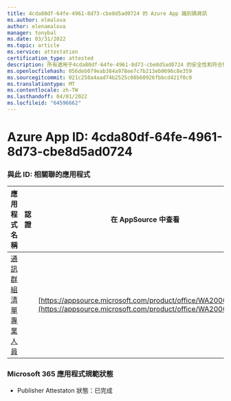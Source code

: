 ```yaml
---
title: 4cda80df-64fe-4961-8d73-cbe8d5ad0724 的 Azure App 識別碼資訊
ms.author: elmalova
author: elenamalova
manager: tonybal
ms.date: 03/31/2022
ms.topic: article
ms.service: attestation
certification_type: attested
description: 所有適用于4cda80df-64fe-4961-8d73-cbe8d5ad0724 的安全性和符合性資訊資訊。
ms.openlocfilehash: 056deb079eab384a978ee7c7b213eb0696c8e359
ms.sourcegitcommit: 021c258a4aad74b2525c08b60926fbbcd421f0c0
ms.translationtype: MT
ms.contentlocale: zh-TW
ms.lasthandoff: 04/01/2022
ms.locfileid: "64596662"
---
```

# <a name="azure-app-id-4cda80df-64fe-4961-8d73-cbe8d5ad0724"></a>Azure App ID: 4cda80df-64fe-4961-8d73-cbe8d5ad0724


### <a name="apps-associated-with-this-id"></a>與此 ID: 相關聯的應用程式
| **應用程式名稱** | **認證** | **在 AppSource 中查看** |
|--------------|---------------|-----------------------|
| [通訊群組清單專業人員](../forward/WA200002977.md) |  | [https://appsource.microsoft.com/product/office/WA200002977](https://appsource.microsoft.com/product/office/WA200002977) |

### <a name="microsoft-365-app-compliance-status"></a>Microsoft 365 應用程式規範狀態
- Publisher Attestaton 狀態：已完成
